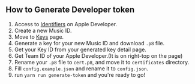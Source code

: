 ## How to Generate Developer token
1. Access to [Identifiers](https://developer.apple.com/account/resources/identifiers/list) on Apple Developer.
1. Create a new Music ID.
1. Move to [Keys](https://developer.apple.com/account/resources/authkeys/list) page.
1. Generate a key for your new Music ID and download `.p8` file.
1. Get your Key ID from your generated key detail page.
1. Get Team ID of your Apple Developer.(It is on right-top on the page)  
1. Rename your `.p8` file to `cert.p8`, and move it to `certificates` directory.
1. Fill `config.example.json` and rename it to `config.json`.
1. run `yarn run generate-token` and you're ready to go!
